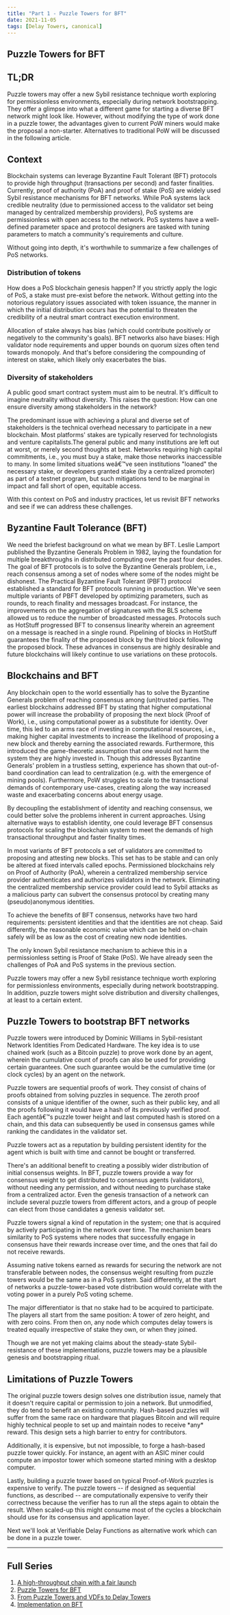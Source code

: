```yaml
---
title: "Part 1 - Puzzle Towers for BFT"
date: 2021-11-05
tags: [Delay Towers, canonical]
---
```

<!-- truncate -->

## Puzzle Towers for BFT


## TL;DR


Puzzle towers may offer a new Sybil resistance technique worth exploring for permissionless environments, especially during network bootstrapping. They offer a glimpse into what a different game for starting a diverse BFT network might look like. However, without modifying the type of work done in a puzzle tower, the advantages given to current PoW miners would make the proposal a non-starter. Alternatives to traditional PoW will be discussed in the following article.


## Context


Blockchain systems can leverage Byzantine Fault Tolerant (BFT) protocols to provide high throughput (transactions per second) and faster finalities. Currently, proof of authority (PoA) and proof of stake (PoS) are widely used Sybil resistance mechanisms for BFT networks. While PoA systems lack credible neutrality (due to permissioned access to the validator set being managed by centralized membership providers), PoS systems are permissionless with open access to the network. PoS systems have a well-defined parameter space and protocol designers are tasked with tuning parameters to match a community's requirements and culture.


Without going into depth, it's worthwhile to summarize a few challenges of PoS networks.


### Distribution of tokens


How does a PoS blockchain genesis happen? If you strictly apply the logic of PoS, a stake must pre-exist before the network. Without getting into the notorious regulatory issues associated with token issuance, the manner in which the initial distribution occurs has the potential to threaten the credibility of a neutral smart contract execution environment.


Allocation of stake always has bias (which could contribute positively or negatively to the community's goals). BFT networks also have biases: High validator node requirements and upper bounds on quorum sizes often tend towards monopoly. And that's before considering the compounding of interest on stake, which likely only exacerbates the bias.


### Diversity of stakeholders


A public good smart contract system must aim to be neutral. It's difficult to imagine neutrality without diversity. This raises the question: How can one ensure diversity among stakeholders in the network?


The predominant issue with achieving a plural and diverse set of stakeholders is the technical overhead necessary to participate in a new blockchain. Most platforms' stakes are typically reserved for technologists and venture capitalists.The general public and many institutions are left out at worst, or merely second thoughts at best. Networks requiring high capital commitments, i.e., you must buy a stake, make those networks inaccessible to many. In some limited situations weâ€™ve seen institutions "loaned" the necessary stake, or developers granted stake (by a centralized promoter) as part of a testnet program, but such mitigations tend to be marginal in impact and fall short of open, equitable access.


With this context on PoS and industry practices, let us revisit BFT networks and see if we can address these challenges.


## Byzantine Fault Tolerance (BFT)


We need the briefest background on what we mean by BFT. Leslie Lamport published the Byzantine Generals Problem in 1982, laying the foundation for multiple breakthroughs in distributed computing over the past four decades. The goal of BFT protocols is to solve the Byzantine Generals problem, i.e., reach consensus among a set of nodes where some of the nodes might be dishonest. The Practical Byzantine Fault Tolerant (PBFT) protocol established a standard for BFT protocols running in production. We've seen multiple variants of PBFT developed by optimizing parameters, such as rounds, to reach finality and messages broadcast. For instance, the improvements on the aggregation of signatures with the BLS scheme allowed us to reduce the number of broadcasted messages. Protocols such as HotStuff progressed BFT to consensus linearity wherein an agreement on a message is reached in a single round. Pipelining of blocks in HotStuff guarantees the finality of the proposed block by the third block following the proposed block. These advances in consensus are highly desirable and future blockchains will likely continue to use variations on these protocols.


## Blockchains and BFT


Any blockchain open to the world essentially has to solve the Byzantine Generals problem of reaching consensus among (un)trusted parties. The earliest blockchains addressed BFT by stating that higher computational power will increase the probability of proposing the next block (Proof of Work), i.e., using computational power as a substitute for identity. Over time, this led to an arms race of investing in computational resources, i.e., making higher capital investments to increase the likelihood of proposing a new block and thereby earning the associated rewards. Furthermore, this introduced the game-theoretic assumption that one would not harm the system they are highly invested in. Though this addresses Byzantine Generals' problem in a trustless setting, experience has shown that out-of-band coordination can lead to centralization (e.g. with the emergence of mining pools). Furthermore, PoW struggles to scale to the transactional demands of contemporary use-cases, creating along the way increased waste and exacerbating concerns about energy usage.


By decoupling the establishment of identity and reaching consensus, we could better solve the problems inherent in current approaches. Using alternative ways to establish identity, one could leverage BFT consensus protocols for scaling the blockchain system to meet the demands of high transactional throughput and faster finality times.


In most variants of BFT protocols a set of validators are committed to proposing and attesting new blocks. This set has to be stable and can only be altered at fixed intervals called epochs. Permissioned blockchains rely on Proof of Authority (PoA), wherein a centralized membership service provider authenticates and authorizes validators in the network. Eliminating the centralized membership service provider could lead to Sybil attacks as a malicious party can subvert the consensus protocol by creating many (pseudo)anonymous identities.


To achieve the benefits of BFT consensus, networks have two hard requirements: persistent identities and that the identities are not cheap. Said differently, the reasonable economic value which can be held on-chain safely will be as low as the cost of creating new node identities.


The only known Sybil resistance mechanism to achieve this in a permissionless setting is Proof of Stake (PoS). We have already seen the challenges of PoA and PoS systems in the previous section.


Puzzle towers may offer a new Sybil resistance technique worth exploring for permissionless environments, especially during network bootstrapping. In addition, puzzle towers might solve distribution and diversity challenges, at least to a certain extent.


## Puzzle Towers to bootstrap BFT networks


Puzzle towers were introduced by Dominic Williams in Sybil-resistant Network Identities From Dedicated Hardware. The key idea is to use chained work (such as a Bitcoin puzzle) to prove work done by an agent, wherein the cumulative count of proofs can also be used for providing certain guarantees. One such guarantee would be the cumulative time (or clock cycles) by an agent on the network.


Puzzle towers are sequential proofs of work. They consist of chains of proofs obtained from solving puzzles in sequence. The zeroth proof consists of a unique identifier of the owner, such as their public key, and all the proofs following it would have a hash of its previously verified proof. Each agentâ€™s puzzle tower height and last computed hash is stored on a chain, and this data can subsequently be used in consensus games while ranking the candidates in the validator set.


Puzzle towers act as a reputation by building persistent identity for the agent which is built with time and cannot be bought or transferred.


There's an additional benefit to creating a possibly wider distribution of initial consensus weights. In BFT, puzzle towers provide a way for consensus weight to get distributed to consensus agents (validators), without needing any permission, and without needing to purchase stake from a centralized actor. Even the genesis transaction of a network can include several puzzle towers from different actors, and a group of people can elect from those candidates a genesis validator set.


Puzzle towers signal a kind of reputation in the system; one that is acquired by actively participating in the network over time. The mechanism bears similarity to PoS systems where nodes that successfully engage in consensus have their rewards increase over time, and the ones that fail do not receive rewards.


Assuming native tokens earned as rewards for securing the network are not transferable between nodes, the consensus weight resulting from puzzle towers would be the same as in a PoS system. Said differently, at the start of networks a puzzle-tower-based vote distribution would correlate with the voting power in a purely PoS voting scheme.


The major differentiator is that no stake had to be acquired to participate. The players all start from the same position: A tower of zero height, and with zero coins. From then on, any node which computes delay towers is treated equally irrespective of stake they own, or when they joined.


Though we are not yet making claims about the steady-state Sybil-resistance of these implementations, puzzle towers may be a plausible genesis and bootstrapping ritual.


## Limitations of Puzzle Towers


The original puzzle towers design solves one distribution issue, namely that it doesn't require capital or permission to join a network. But unmodified, they do tend to benefit an existing community. Hash-based puzzles will suffer from the same race on hardware that plagues Bitcoin and will require highly technical people to set up and maintain nodes to receive \*any\* reward. This design sets a high barrier to entry for contributors.


Additionally, it is expensive, but not impossible, to forge a hash-based puzzle tower quickly. For instance, an agent with an ASIC miner could compute an impostor tower which someone started mining with a desktop computer.


Lastly, building a puzzle tower based on typical Proof-of-Work puzzles is expensive to verify. The puzzle towers -- if designed as sequential functions, as described -- are computationally expensive to verify their correctness because the verifier has to run all the steps again to obtain the result. When scaled-up this might consume most of the cycles a blockchain should use for its consensus and application layer.


Next we'll look at Verifiable Delay Functions as alternative work which can be done in a puzzle tower.




---


## Full Series


1. [A high-throughput chain with a fair launch](http://openlibra.blog/2021/11/01/delay-towers-part-0/)
2. [Puzzle Towers for BFT](http://openlibra.blog/2021/11/05/delay-towers-part-1/)
3. [From Puzzle Towers and VDFs to Delay Towers](http://openlibra.blog/2021/11/08/delay-towers-part-2/)
4. [Implementation on BFT](http://openlibra.blog/2021/11/12/part-3-a-delay-towers-implementation-on-bft/)
